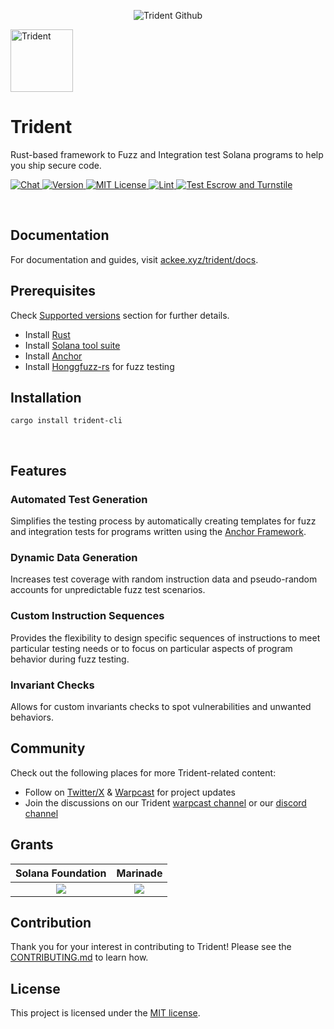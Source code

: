 <p align="center">
    <picture>
      <source media="(prefers-color-scheme: dark)" srcset="https://abchprod.wpengine.com/wp-content/uploads/2024/05/Trident-Github.png?raw=true">
      <img alt="Trident Github" src="https://abchprod.wpengine.com/wp-content/uploads/2024/05/Trident-Github.png?raw=true" width="auto">
    </picture>
  </a>
</p>

<p align="left">
  <img height="100" width="100" src="https://abchprod.wpengine.com/wp-content/uploads/2024/05/Trident-Color.png" alt="Trident"/>

# Trident

<p align="left">
  Rust-based framework to Fuzz and Integration test Solana programs to help you ship secure code.
<p>

<p align="left">
<a href="https://discord.com/invite/867746290678104064" target="_blank" rel="noopener noreferrer">
   <picture>
     <source media="(prefers-color-scheme: dark)" srcset="https://img.shields.io/discord/867746290678104064?colorA=21262d&colorB=0000FF&style=flat">
     <img src="https://img.shields.io/discord/867746290678104064?colorA=f6f8fa&colorB=0000FF&style=flat" alt="Chat">
   </picture>
 </a>
 <a href="https://crates.io/crates/trident-cli" target="_blank" rel="noopener noreferrer">
   <picture>
     <source media="(prefers-color-scheme: dark)" srcset="https://img.shields.io/crates/v/trident-cli?colorA=21262d&colorB=21262d&style=flat">
     <img src="https://img.shields.io/crates/v/trident-cli?colorA=f6f8fa&colorB=f6f8fa&style=flat" alt="Version">
   </picture>
 </a>
 <a href="https://github.com/Ackee-Blockchain/trident/blob/master/LICENSE" target="_blank" rel="noopener noreferrer">
    <picture>
      <source media="(prefers-color-scheme: dark)" srcset="https://img.shields.io/npm/l/@coinbase/onchainkit?colorA=21262d&colorB=21262d&style=flat">
      <img src="https://img.shields.io/npm/l/@coinbase/onchainkit?colorA=f6f8fa&colorB=f6f8fa&style=flat" alt="MIT License">
    </picture>
  </a>
  <a href="https://github.com/Ackee-Blockchain/trident/actions/workflows/lint.yml" target="_blank" rel="noopener noreferrer">
    <picture>
      <source media="(prefers-color-scheme: dark)" srcset="https://img.shields.io/github/actions/workflow/status/Ackee-Blockchain/trident/lint.yml?label=Lint&colorA=21262d&style=flat">
      <img src="https://img.shields.io/github/actions/workflow/status/Ackee-Blockchain/trident/lint.yml?label=Lint&colorA=f6f8fa&style=flat" alt="Lint">
    </picture>
  </a>
  <a href="https://github.com/Ackee-Blockchain/trident/actions/workflows/run_examples.yml" target="_blank" rel="noopener noreferrer">
    <picture>
      <source media="(prefers-color-scheme: dark)" srcset="https://img.shields.io/github/actions/workflow/status/Ackee-Blockchain/trident/run_examples.yml?label=Test%20Escrow%20and%20Turnstile&colorA=21262d&style=flat">
      <img src="https://img.shields.io/github/actions/workflow/status/Ackee-Blockchain/trident/run_examples.yml?label=Test%20Escrow%20and%20Turnstile&colorA=f6f8fa&style=flat" alt="Test Escrow and Turnstile">
    </picture>
  </a>

</p>

<br />

## Documentation

For documentation and guides, visit [ackee.xyz/trident/docs](https://ackee.xyz/trident/docs/).

## Prerequisites
Check [Supported versions](https://ackee.xyz/trident/docs/home/home-installation/#supported-versions) section for further details.
- Install [Rust](https://www.rust-lang.org/tools/install)
- Install [Solana tool suite](https://docs.solana.com/cli/install-solana-cli-tools)
- Install [Anchor](https://www.anchor-lang.com/docs/installation)
- Install [Honggfuzz-rs](https://github.com/rust-fuzz/honggfuzz-rs#how-to-use-this-crate) for fuzz testing

## Installation

```shell
cargo install trident-cli
```
</p>

<br />

## Features

### Automated Test Generation
Simplifies the testing process by automatically creating templates for fuzz and integration tests for programs written using the [Anchor Framework](https://project-serum.github.io/anchor/).

### Dynamic Data Generation
Increases test coverage with random instruction data and pseudo-random accounts for unpredictable fuzz test scenarios.

### Custom Instruction Sequences
Provides the flexibility to design specific sequences of instructions to meet particular testing needs or to focus on particular aspects of program behavior during fuzz testing.

### Invariant Checks
Allows for custom invariants checks to spot vulnerabilities and unwanted behaviors.
<br />

## Community

Check out the following places for more Trident-related content:

- Follow on [Twitter/X](https://twitter.com/TridentSolana) & [Warpcast](https://warpcast.com/~/channel/trident) for project updates
- Join the discussions on our Trident [warpcast channel](https://warpcast.com/~/channel/trident) or our [discord channel](https://discord.gg/wyBW9Q23aJ)

## Grants

Solana Foundation             |  Marinade
:-------------------------:|:-------------------------:
[![](https://abchprod.wpengine.com/wp-content/uploads/2024/05/Solana-Foundation.png)](https://solana.org/)  |  [![](https://abchprod.wpengine.com/wp-content/uploads/2024/05/Marinade.png)](https://solana.blog/riptide-hackathon-winners/)

## Contribution

Thank you for your interest in contributing to Trident! Please see the [CONTRIBUTING.md](./CONTRIBUTING.md) to learn how.

## License

This project is licensed under the [MIT license](https://github.com/Ackee-Blockchain/trident/blob/master/LICENSE).
